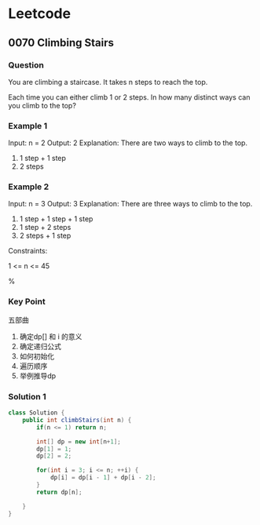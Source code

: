 # Leetcode

## 0070 Climbing Stairs

### Question

You are climbing a staircase. It takes n steps to reach the top.

Each time you can either climb 1 or 2 steps. In how many distinct ways can you climb to the top?

### Example 1

Input: n = 2
Output: 2
Explanation: There are two ways to climb to the top.

1. 1 step + 1 step
2. 2 steps

### Example 2

Input: n = 3
Output: 3
Explanation: There are three ways to climb to the top.

1. 1 step + 1 step + 1 step
2. 1 step + 2 steps
3. 2 steps + 1 step

Constraints:

1 <= n <= 45

%

### Key Point

五部曲

1. 确定dp[] 和 i 的意义
2. 确定递归公式
3. 如何初始化
4. 遍历顺序
5. 举例推导dp

### Solution 1

```java
class Solution {
    public int climbStairs(int n) {
        if(n <= 1) return n;

        int[] dp = new int[n+1];
        dp[1] = 1;
        dp[2] = 2;

        for(int i = 3; i <= n; ++i) {
            dp[i] = dp[i - 1] + dp[i - 2];
        }
        return dp[n];

    }
}
```
